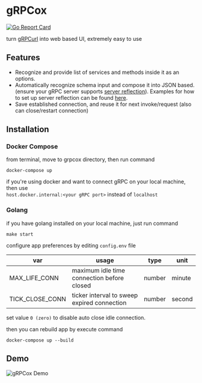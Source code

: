 # gRPCox
[![Go Report Card](https://goreportcard.com/badge/github.com/gusaul/grpcox)](https://goreportcard.com/report/github.com/gusaul/grpcox)

turn [gRPCurl](https://github.com/fullstorydev/grpcurl) into web based UI, extremely easy to use

## Features
- Recognize and provide list of services and methods inside it as an options.
- Automatically recognize schema input and compose it into JSON based. (ensure your gRPC server supports [server reflection](https://github.com/grpc/grpc/blob/master/src/proto/grpc/reflection/v1alpha/reflection.proto)). Examples for how to set up server reflection can be found [here](https://github.com/grpc/grpc/blob/master/doc/server-reflection.md#known-implementations).
- Save established connection, and reuse it for next invoke/request (also can close/restart connection)

## Installation
### Docker Compose
from terminal, move to grpcox directory, then run command
```shell
docker-compose up
```
if you're using docker and want to connect gRPC on your local machine, then use
<br/>`host.docker.internal:<your gRPC port>` instead of `localhost`

### Golang
if you have golang installed on your local machine, just run command
```shell
make start
```

configure app preferences by editing `config.env` file

| var             | usage                                       | type   | unit   |
|-----------------|---------------------------------------------|--------|--------|
| MAX_LIFE_CONN   | maximum idle time connection before closed  | number | minute |
| TICK_CLOSE_CONN | ticker interval to sweep expired connection | number | second |

set value `0 (zero)` to disable auto close idle connection.

then you can rebuild app by execute command
```shell
docker-compose up --build
```

## Demo
![gRPCox Demo](https://raw.githubusercontent.com/gusaul/grpcox/master/index/img/demogrpcox.gif)
